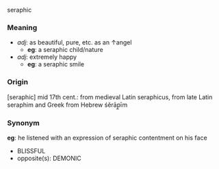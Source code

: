 seraphic
### Meaning
+ _adj_: as beautiful, pure, etc. as an ↑angel
    + __eg__: a seraphic child/nature
+ _adj_: extremely happy
    + __eg__: a seraphic smile

### Origin

[seraphic] mid 17th cent.: from medieval Latin seraphicus, from late Latin seraphim and Greek from Hebrew śěrāp̲īm

### Synonym

__eg__: he listened with an expression of seraphic contentment on his face

+ BLISSFUL
+ opposite(s): DEMONIC


